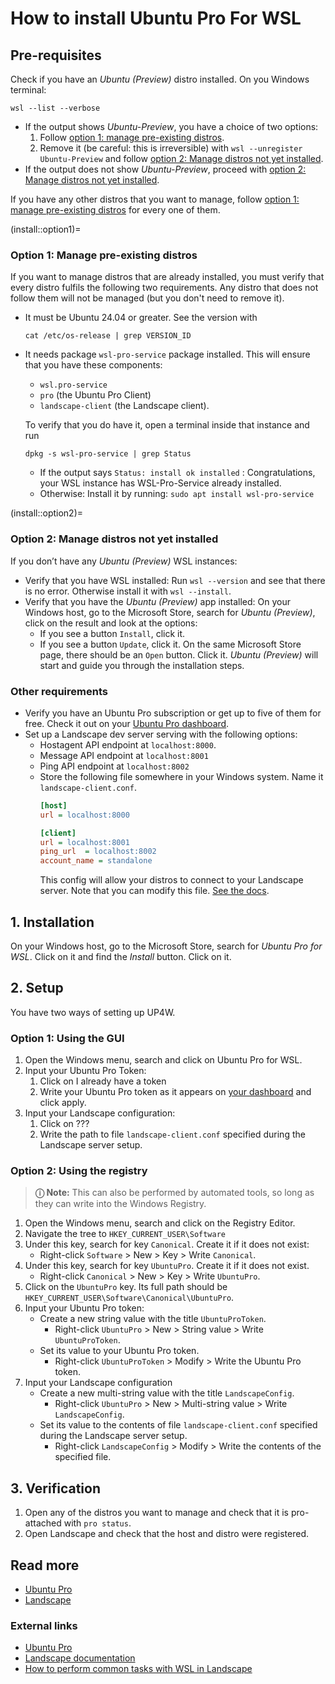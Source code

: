 # How to install Ubuntu Pro For WSL

## Pre-requisites
Check if you have an _Ubuntu (Preview)_ distro installed. On you Windows terminal:
```
wsl --list --verbose
```
- If the output shows _Ubuntu-Preview_, you have a choice of two options:
  1. Follow [option 1: manage pre-existing distros](install::option2).
  2. Remove it (be careful: this is irreversible) with `wsl --unregister Ubuntu-Preview` and follow [option 2: Manage distros not yet installed](install::option2).
- If the output does not show _Ubuntu-Preview_, proceed with [option 2: Manage distros not yet installed](install::option2).

If you have any other distros that you want to manage, follow [option 1: manage pre-existing distros](install::option1) for every one of them.

(install::option1)=
### Option 1: Manage pre-existing distros
If you want to manage distros that are already installed, you must verify that every distro fulfils the following two requirements. Any distro that does not follow them will not be managed (but you don't need to remove it).
- It must be Ubuntu 24.04 or greater. See the version with 
  ```
  cat /etc/os-release | grep VERSION_ID
  ```
- It needs package `wsl-pro-service` package installed. This will ensure that you have these components: 
  -  `wsl.pro-service`
  -  `pro` (the Ubuntu Pro Client)
  -  `landscape-client` (the Landscape client).

  To verify that you do have it, open a terminal inside that instance and run
  ```
  dpkg -s wsl-pro-service | grep Status
  ```
     - If the output says `Status: install ok installed` : Congratulations, your WSL instance has WSL-Pro-Service already installed.
     - Otherwise: Install it by running: `sudo apt install wsl-pro-service`

(install::option2)=
### Option 2: Manage distros not yet installed
If you don’t have any _Ubuntu (Preview)_ WSL instances:
- Verify that you have WSL installed: Run `wsl --version` and see that there is no error. Otherwise install it with `wsl --install`.
- Verify that you have the _Ubuntu (Preview)_ app installed:
  On your Windows host, go to the Microsoft Store, search for _Ubuntu (Preview)_, click on the result and look at the options:
  - If you see a button `Install`, click it.
  - If you see a button `Update`, click it.
  On the same Microsoft Store page, there should be an `Open` button. Click it. _Ubuntu (Preview)_ will start and guide you through the installation steps.

### Other requirements
- Verify you have an Ubuntu Pro subscription or get up to five of them for free. Check it out on your [Ubuntu Pro dashboard](https://ubuntu.com/pro/dashboard).
- Set up a Landscape dev server serving with the following options:
  <!-- (TODO: create a cloud-init file so it sets this up automatically). -->
  - Hostagent API endpoint at `localhost:8000`.
  - Message API endpoint at `localhost:8001`
  - Ping API endpoint at `localhost:8002`
  - Store the following file somewhere in your Windows system. Name it `landscape-client.conf`.
    ```ini
    [host]
    url = localhost:8000

    [client]
    url = localhost:8001
    ping_url  = localhost:8002
    account_name = standalone
    ```
    This config will allow your distros to connect to your Landscape server. Note that you can modify this file. [See the docs](landscape-config).

## 1. Installation
On your Windows host, go to the Microsoft Store, search for _Ubuntu Pro for WSL_. Click on it and find the _Install_ button. Click on it.

## 2. Setup
You have two ways of setting up UP4W.

### Option 1: Using the GUI
1. Open the Windows menu, search and click on Ubuntu Pro for WSL.
2. Input your Ubuntu Pro Token:
   1. Click on I already have a token
   2. Write your Ubuntu Pro token as it appears on [your dashboard](https://ubuntu.com/pro/dashboard) and click apply.
3. Input your Landscape configuration:
   1. Click on ??? <!--TODO: Landscape data input GUI is not implemented yet-->
   2. Write the path to file `landscape-client.conf` specified during the Landscape server setup.

### Option 2: Using the registry
> **ⓘ Note:** This can also be performed by automated tools, so long as they can write into the Windows Registry.

1. Open the Windows menu, search and click on the Registry Editor.
2. Navigate the tree to `HKEY_CURRENT_USER\Software`
3. Under this key, search for key `Canonical`. Create it if it does not exist:
   - Right-click `Software` > New > Key > Write `Canonical`.
4. Under this key, search for key `UbuntuPro`. Create it if it does not exist.
   - Right-click `Canonical` > New > Key > Write `UbuntuPro`.
5. Click on the `UbuntuPro` key. Its full path should be `HKEY_CURRENT_USER\Software\Canonical\UbuntuPro`.
6. Input your Ubuntu Pro token:
   - Create a new string value with the title `UbuntuProToken`.
     - Right-click `UbuntuPro` > New > String value > Write `UbuntuProToken`.
   - Set its value to your Ubuntu Pro token.
     - Right-click `UbuntuProToken` > Modify > Write the Ubuntu Pro token.
7. Input your Landscape configuration
   - Create a new multi-string value with the title `LandscapeConfig`.
     - Right-click `UbuntuPro` > New > Multi-string value > Write `LandscapeConfig`.
   - Set its value to the contents of file `landscape-client.conf` specified during the Landscape server setup.
     - Right-click `LandscapeConfig` > Modify > Write the contents of the specified file.

## 3. Verification
1. Open any of the distros you want to manage and check that it is pro-attached with `pro status`.
2. Open Landscape and check that the host and distro were registered. <!-- TODO: how ? -->

## Read more
- [Ubuntu Pro](../reference/ubuntu_pro)
- [Landscape](../reference/landscape)

### External links
- [Ubuntu Pro](https://www.ubuntu.com/pro)
- [Landscape documentation](https://ubuntu.com/landscape/docs)
- [How to perform common tasks with WSL in Landscape](https://ubuntu.com/landscape/docs/perform-common-tasks-with-wsl-in-landscape)
